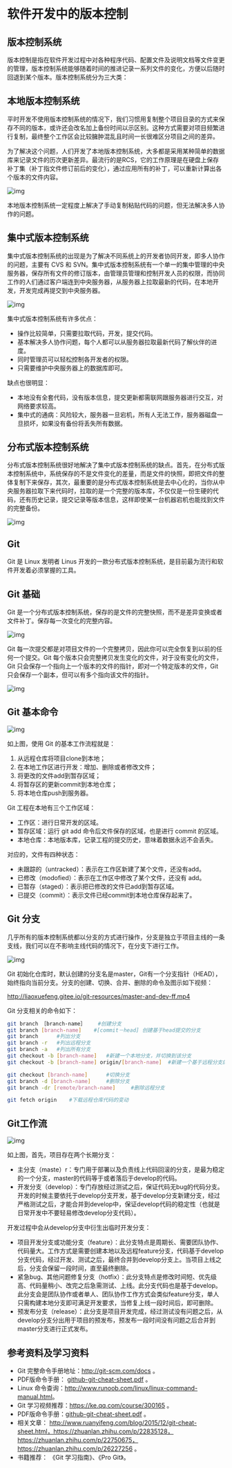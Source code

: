 # 软件开发中的版本控制

## **版本控制系统**

版本控制是指在软件开发过程中对各种程序代码、配置文件及说明文档等文件变更的管理，版本控制系统能够随着时间的推进记录一系列文件的变化，方便以后随时回退到某个版本。版本控制系统分为三大类：

## **本地版本控制系统**

平时开发不使用版本控制系统的情况下，我们习惯用复制整个项目目录的方式来保存不同的版本，或许还会改名加上备份时间以示区别。这种方式需要对项目频繁进行复制，最终整个工作区会比较臃肿混乱且时间一长很难区分项目之间的差异。

为了解决这个问题，人们开发了本地版本控制系统，大多都是采用某种简单的数据库来记录文件的历次更新差异。最流行的是RCS，它的工作原理是在硬盘上保存补丁集（补丁指文件修订前后的变化），通过应用所有的补丁，可以重新计算出各个版本的文件内容。

![img](https://pic2.zhimg.com/v2-7513d16cbc0459f14ab2cf03fe19fe5d_b.jpg)

本地版本控制系统一定程度上解决了手动复制粘贴代码的问题，但无法解决多人协作的问题。

## **集中式版本控制系统**

集中式版本控制系统的出现是为了解决不同系统上的开发者协同开发，即多人协作的问题，主要有 CVS 和 SVN。集中式版本控制系统有一个单一的集中管理的中央服务器，保存所有文件的修订版本，由管理员管理和控制开发人员的权限，而协同工作的人们通过客户端连到中央服务器，从服务器上拉取最新的代码，在本地开发，开发完成再提交到中央服务器。

![img](https://pic3.zhimg.com/v2-f8fc1d0c76594af680248db749325ed6_b.png)

集中式版本控制系统有许多优点：

- 操作比较简单，只需要拉取代码，开发，提交代码。
- 基本解决多人协作问题，每个人都可以从服务器拉取最新代码了解伙伴的进度。
- 同时管理员可以轻松控制各开发者的权限。
- 只需要维护中央服务器上的数据库即可。

缺点也很明显：

- 本地没有全套代码，没有版本信息，提交更新都需联网跟服务器进行交互，对网络要求较高。
- 集中式的通病：风险较大，服务器一旦宕机，所有人无法工作，服务器磁盘一旦损坏，如果没有备份将丢失所有数据。

## **分布式版本控制系统**

分布式版本控制系统很好地解决了集中式版本控制系统的缺点。首先，在分布式版本控制系统中，系统保存的不是文件变化的差量，而是文件的快照，即把文件的整体复制下来保存，其次，最重要的是分布式版本控制系统是去中心化的，当你从中央服务器拉取下来代码时，拉取的是一个完整的版本库，不仅仅是一份生硬的代码，还有历史记录，提交记录等版本信息，这样即使某一台机器宕机也能找到文件的完整备份。

![img](https://pic4.zhimg.com/v2-4f1602ac477730e6a49e76edd917c8ab_b.png)

## **Git**

Git 是 Linux 发明者 Linus 开发的一款分布式版本控制系统，是目前最为流行和软件开发着必须掌握的工具。

## **Git 基础**

Git 是一个分布式版本控制系统，保存的是文件的完整快照，而不是差异变换或者文件补丁。保存每一次变化的完整内容。

![img](https://pic3.zhimg.com/v2-a25948ea6ad62bc5f32c0f3473a26a82_b.jpg)

Git 每一次提交都是对项目文件的一个完整拷贝，因此你可以完全恢复到以前的任何一个提交。Git 每个版本只会完整拷贝发生变化的文件，对于没有变化的文件，Git 只会保存一个指向上一个版本的文件的指针，即对一个特定版本的文件，Git 只会保存一个副本，但可以有多个指向该文件的指针。

![img](https://pic1.zhimg.com/v2-6ea58fd87fb479921752c3780c042f28_b.jpg)

## **Git 基本命令**

![img](https://pic4.zhimg.com/v2-a995fc5367e3211fa6f166a8c0b65173_b.png)

如上图，使用 Git 的基本工作流程就是：

1. 从远程仓库将项目clone到本地；
2. 在本地工作区进行开发：增加、删除或者修改文件；
3. 将更改的文件add到暂存区域；
4. 将暂存区的更新commit到本地仓库；
5. 将本地仓库push到服务器。

Git 工程在本地有三个工作区域：

- 工作区：进行日常开发的区域。
- 暂存区域：运行 git add 命令后文件保存的区域，也是进行 commit 的区域。
- 本地仓库：本地版本库，记录工程的提交历史，意味着数据永远不会丢失。

对应的，文件有四种状态：

- 未跟踪的（untracked）：表示在工作区新建了某个文件，还没有add。
- 已修改（modofied）：表示在工作区中修改了某个文件，还没有 add。
- 已暂存（staged）：表示把已修改的文件已add到暂存区域。
- 已提交（commit）：表示文件已经commit到本地仓库保存起来了。

## **Git 分支**

几乎所有的版本控制系统都以分支的方式进行操作，分支是独立于项目主线的一条支线，我们可以在不影响主线代码的情况下，在分支下进行工作。

![img](https://pic2.zhimg.com/v2-3658a7153a4e0c5db819814eb12a832d_b.jpg)

Git 初始化仓库时，默认创建的分支名是master，Git有一个分支指针（HEAD），始终指向当前分支。分支的创建、切换、合并、删除的命令及图示如下视频：

<http://liaoxuefeng.gitee.io/git-resources/master-and-dev-ff.mp4>

Git 分支相关的命令如下：

```bash
git branch ［branch-name］	#创建分支
git branch [branch-name]	#[commit－head] 创建基于head提交的分支
git branch		#列出分支
git branch -r	#列出远程分支
git branch -a	#列出所有分支
git checkout -b [branch-name]	#新建一个本地分支，并切换到该分支
git checkout -b [branch-name] origin/[branch-name]	#新建一个基于远程分支的本地分支，并切换到该分支

git checkout [branch-name]		#切换分支
git branch -d [branch-name]		#删除分支
git branch -dr [remote/branch-name]		#删除远程分支

git fetch origin	#下载远程仓库代码的变动
```

## **Git工作流**

![img](https://pic1.zhimg.com/v2-3436db37fcbcaf544fe63080d70d6374_b.jpg)

如上图，首先，项目存在两个长期分支：

- 主分支（maste）r：专门用于部署以及负责线上代码回滚的分支，是最为稳定的一个分支，master的代码等于或者落后于develop的代码。
- 开发分支（develop）：专门存放经过测试之后，保证代码无bug的代码分支。开发的时候主要依托于develop分支开发，基于develop分支新建分支，经过严格测试之后，才能合并到develop中，保证develop代码的稳定性（也就是日常开发中不要轻易修改develop分支代码）。

开发过程中会从develop分支中衍生出临时开发分支：

- 项目开发分支或功能分支（feature）：此分支特点是周期长、需要团队协作、代码量大。工作方式是需要创建本地以及远程feature分支，代码基于develop分支代码，经过开发、测试之后，最终合并到develop分支上。当项目上线之后，分支会保留一段时间，直至最终删除。
- 紧急bug、其他问题修复分支（hotfix）：此分支特点是修改时间短、优先级高、代码量稍小、改完之后急需测试、上线。此分支代码也是基于develop。此分支会是团队协作或者单人、团队协作工作方式会类似feature分支，单人只需构建本地分支即可满足开发要求，当修复上线一段时间后，即可删除。
- 预发布分支（release）：此分支是项目开发完成，经过测试没有问题之后，从develop分支分出用于项目的预发布，预发布一段时间没有问题之后合并到master分支进行正式发布。

## **参考资料及学习资料**

- Git 完整命令手册地址：<http://git-scm.com/docs> 。
- PDF版命令手册： [github-git-cheat-sheet.pdf](http://www.runoob.com/manual/github-git-cheat-sheet.pdf) 。
- Linux 命令查询：<http://www.runoob.com/linux/linux-command-manual.html>。
- Git 学习视频推荐：<https://ke.qq.com/course/300165> 。
- PDF版命令手册：[github-git-cheat-sheet.pdf](http://www.runoob.com/manual/github-git-cheat-sheet.pdf) 。
- 相关文章： <http://www.ruanyifeng.com/blog/2015/12/git-cheat-sheet.html，https://zhuanlan.zhihu.com/p/22835128，https://zhuanlan.zhihu.com/p/22750675，https://zhuanlan.zhihu.com/p/26227256> 。
- 书籍推荐： 《Git 学习指南》、《Pro Git》。